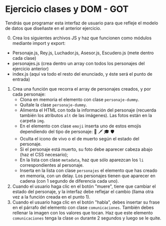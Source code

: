 # Ejercicio clases y DOM - GOT

Tendrás que programar esta interfaz de usuario para que refleje el modelo de datos que diseñaste en el anterior ejercicio.

0. Crea los siguientes archivos JS y haz que funcionen como módulos mediante import y export:

- Personaje.js, Rey.js, Luchador.js, Asesor.js, Escudero.js (mete dentro cada clase)
- personajes.js (crea dentro un array con todos los personajes del ejercicio anterior)
- index.js (aquí va todo el resto del enunciado, y éste será el punto de entrada)

1. Crea una función que recorra el array de personajes creados, y por cada personaje:
   - Clona en memoria el elemento con clase `personaje-dummy`.
   - Quítale la clase `personaje-dummy`.
   - Alimenta el HTML con toda la información del personaje (recuerda también los atributos `alt` de las imágenes). Las fotos están en la carpeta `img`.
   - En el elemento con clase `emoji` inserta uno de estos emojis dependiendo del tipo de personaje: 👑 🗡 🎓 🛡
   - Oculta el icono de vivo o el de muerto según el estado del personaje.
   - Si el personaje está muerto, su foto debe aparecer cabeza abajo (haz el CSS necesario);
   - En la lista con clase `metadata`, haz que sólo aparezcan los `li` correspondientes al personaje.
   - Inserta en la lista con clase `personajes` el elemento que has creado en memoria, con un delay. Los personajes tienen que aparecer en cadena (con 1 segundo de diferencia cada uno).
2. Cuando el usuario haga clic en el botón "muere", tiene que cambiar el estado del personaje, y la interfaz debe reflejar el cambio (llama otra vez a la función creada en el punto 1).
3. Cuando el usuario haga clic en el botón "habla", debes insertar su frase en el párrafo del elemento con clase `comunicaciones`. También debes rellenar la imagen con los valores que tocan. Haz que este elemento `comunicaciones` tenga la clase `on` durante 2 segundos y luego se le quite.
